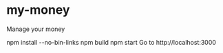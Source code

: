 # my-money
Manage your money 

npm install --no-bin-links
npm build
npm start
Go to http://localhost:3000


